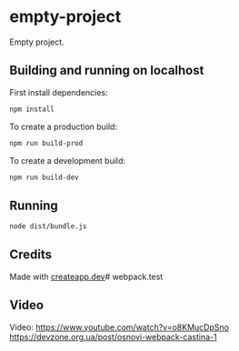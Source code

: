 # empty-project

Empty project.

## Building and running on localhost

First install dependencies:

```sh
npm install
```

To create a production build:

```sh
npm run build-prod
```

To create a development build:

```sh
npm run build-dev
```

## Running

```sh
node dist/bundle.js
```

## Credits

Made with [createapp.dev](https://createapp.dev/)# webpack.test

## Video
Video: https://www.youtube.com/watch?v=o8KMucDpSno
https://devzone.org.ua/post/osnovi-webpack-castina-1
